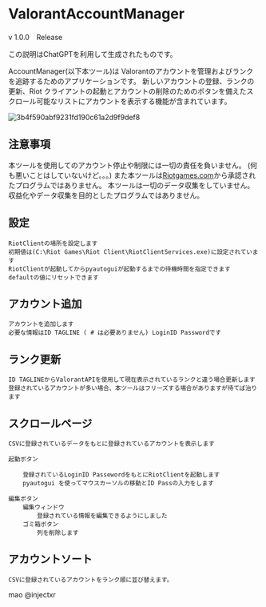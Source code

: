 # ValorantAccountManager
v 1.0.0　Release

この説明はChatGPTを利用して生成されたものです。

AccountManager(以下本ツール)は Valorantのアカウントを管理およびランクを追跡するためのアプリケーションです。 
新しいアカウントの登録、ランクの更新、Riot クライアントの起動とアカウントの削除のためのボタンを備えたスクロール可能なリストにアカウントを表示する機能が含まれています。

![3b4f590abf9231fd190c61a2d9f9def8](https://github.com/injectxr/ValorantAccountManager/assets/90289410/bc14f787-6f6c-4222-a805-b29290393baa)

## **注意事項**

本ツールを使用してのアカウント停止や制限には一切の責任を負いません。	(何も悪いことはしていないけど。。。)
また本ツールは[Riotgames.com](https://www.riotgames.com/ja)から承認されたプログラムではありません。
本ツールは一切のデータ収集をしていません。
収益化やデータ収集を目的としたプログラムではありません。



## **設定**　

	RiotClientの場所を設定します
	初期値は(C:\Riot Games\Riot Client\RiotClientServices.exe)に設定されています
	RiotClientが起動してからpyautoguiが起動するまでの待機時間を指定できます
	defaultの値にリセットできます
 
 
## **アカウント追加**

	アカウントを追加します
	必要な情報はID TAGLINE ( # は必要ありません) LoginID Passwordです
 
## **ランク更新**

	ID TAGLINEからValorantAPIを使用して現在表示されているランクと違う場合更新します
	登録されているアカウントが多い場合、本ツールはフリーズする場合がありますが待てば治ります


## **スクロールページ**

	CSVに登録されているデータをもとに登録されているアカウントを表示します
  
	起動ボタン
  
		登録されているLoginID PassewordをもとにRiotClientを起動します
		pyautogui を使ってマウスカーソルの移動とID Passの入力をします

	編集ボタン
		編集ウィンドウ
			登録されている情報を編集できるようにしました
		ゴミ箱ボタン
			列を削除します
## **アカウントソート**

	CSVに登録されているアカウントをランク順に並び替えます。



mao 
@injectxr
